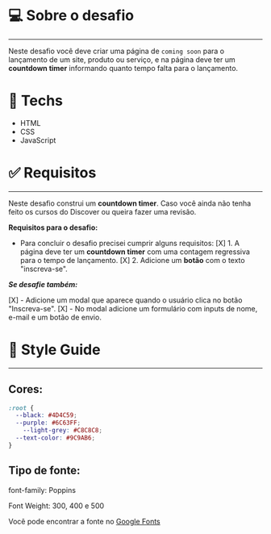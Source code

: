 # 💻 Sobre o desafio

---

Neste desafio você deve criar uma página de `coming soon` para o lançamento de um site, produto ou serviço, e na página deve ter um **countdown timer** informando quanto tempo falta para o lançamento.


# 🚀 **Techs**


- HTML
- CSS
- JavaScript

# ✅ **Requisitos**

---

Neste desafio construi um **countdown timer**. Caso você ainda não tenha feito os cursos do Discover ou queira fazer uma revisão.

**Requisitos para o desafio:**

- Para concluir o desafio precisei cumprir alguns requisitos:
   [X] 1. A página deve ter um **countdown timer** com uma contagem regressiva para o tempo de lançamento.
   [X] 2. Adicione um **botão** com o texto "inscreva-se".
   
***Se desafie também:***

[X] - Adicione um modal que aparece quando o usuário clica no botão "Inscreva-se".
[X] - No modal adicione um formulário com inputs de nome, e-mail e um botão de envio.

# 🎨 Style Guide

---

## **Cores:**

```css
:root {
  --black: #4D4C59;
  --purple: #6C63FF;
	--light-grey: #C8C8C8;
  --text-color: #9C9AB6;
}
```

## **Tipo de fonte:**

font-family: Poppins 

Font Weight: 300, 400 e 500

Você pode encontrar a fonte no [Google Fonts](https://fonts.google.com/) 
